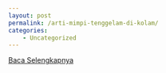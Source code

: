 ```yaml
---
layout: post
permalink: /arti-mimpi-tenggelam-di-kolam/
categories:
    - Uncategorized
---
```


[Baca Selengkapnya](/09)
